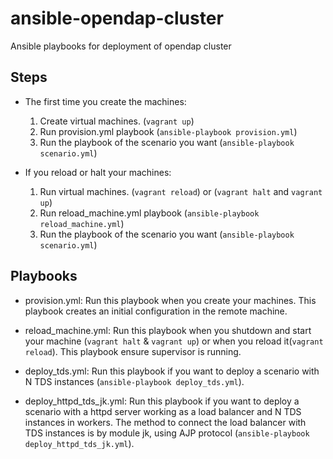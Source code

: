 # ansible-opendap-cluster
Ansible playbooks for deployment of opendap cluster

## Steps

- The first time you create the machines:
	1. Create virtual machines. (`vagrant up`)
	2. Run provision.yml playbook (`ansible-playbook provision.yml`)
	3. Run the playbook of the scenario you want (`ansible-playbook scenario.yml`)

- If you reload or halt your machines:
	1. Run virtual machines. (`vagrant reload`) or (`vagrant halt` and `vagrant up`)
	2. Run reload_machine.yml playbook (`ansible-playbook reload_machine.yml`)
	3. Run the playbook of the scenario you want (`ansible-playbook scenario.yml`) 

## Playbooks

- provision.yml: Run this playbook when you create your machines. This playbook creates an initial configuration in the remote machine.

- reload_machine.yml: Run this playbook when you shutdown and start your machine (`vagrant halt` & `vagrant up`) or when you reload it(`vagrant reload`). This playbook ensure supervisor is running.

- deploy_tds.yml: Run this playbook if you want to deploy a scenario with N TDS instances (`ansible-playbook deploy_tds.yml`).

- deploy_httpd_tds_jk.yml: Run this playbook if you want to deploy a scenario with a httpd server working as a load balancer and N TDS instances in workers. The method to connect the load balancer with TDS instances is by module jk, using AJP protocol (`ansible-playbook deploy_httpd_tds_jk.yml`).